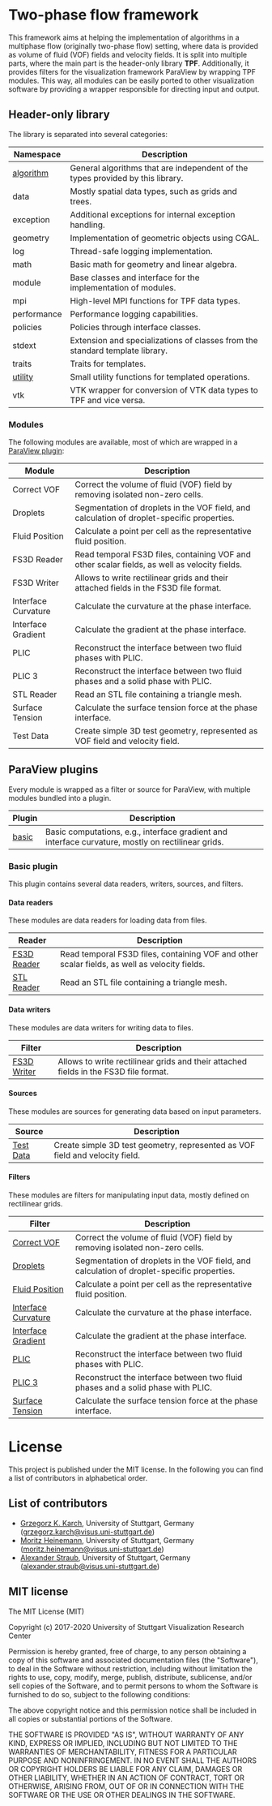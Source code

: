 # Two-phase flow framework

This framework aims at helping the implementation of algorithms in a multiphase flow (originally two-phase flow) setting, where data is provided as volume of fluid (VOF) fields and velocity fields.
It is split into multiple parts, where the main part is the header-only library **TPF**.
Additionally, it provides filters for the visualization framework ParaView by wrapping TPF modules.
This way, all modules can be easily ported to other visualization software by providing a wrapper responsible for directing input and output.

## Header-only library

The library is separated into several categories:

| Namespace                                    | Description                                                  |
| -------------------------------------------- | ------------------------------------------------------------ |
| [algorithm](include/tpf/algorithm/readme.md) | General algorithms that are independent of the types provided by this library. |
| data                                         | Mostly spatial data types, such as grids and trees.          |
| exception                                    | Additional exceptions for internal exception handling.       |
| geometry                                     | Implementation of geometric objects using CGAL.              |
| log                                          | Thread-safe logging implementation.                          |
| math                                         | Basic math for geometry and linear algebra.                  |
| module                                       | Base classes and interface for the implementation of modules. |
| mpi                                          | High-level MPI functions for TPF data types.                 |
| performance                                  | Performance logging capabilities.                            |
| policies                                     | Policies through interface classes.                          |
| stdext                                       | Extension and specializations of classes from the standard template library. |
| traits                                       | Traits for templates.                                        |
| [utility](include/tpf/utility/readme.md)     | Small utility functions for templated operations.            |
| vtk                                          | VTK wrapper for conversion of VTK data types to TPF and vice versa. |

### Modules

The following modules are available, most of which are wrapped in a [ParaView plugin](#paraview-plugin):

| Module              | Description                                                  |
| ------------------- | ------------------------------------------------------------ |
| Correct VOF         | Correct the volume of fluid (VOF) field by removing isolated non-zero cells. |
| Droplets            | Segmentation of droplets in the VOF field, and calculation of droplet-specific properties. |
| Fluid Position      | Calculate a point per cell as the representative fluid position. |
| FS3D Reader         | Read temporal FS3D files, containing VOF and other scalar fields, as well as velocity fields. |
| FS3D Writer         | Allows to write rectilinear grids and their attached fields in the FS3D file format. |
| Interface Curvature | Calculate the curvature at the phase interface.              |
| Interface Gradient  | Calculate the gradient at the phase interface.               |
| PLIC                | Reconstruct the interface between two fluid phases with PLIC. |
| PLIC 3              | Reconstruct the interface between two fluid phases and a solid phase with PLIC. |
| STL Reader          | Read an STL file containing a triangle mesh.                 |
| Surface Tension     | Calculate the surface tension force at the phase interface.  |
| Test Data           | Create simple 3D test geometry, represented as VOF field and velocity field. |

## ParaView plugins

Every module is wrapped as a filter or source for ParaView, with multiple modules bundled into a plugin.

| Plugin                    | Description                                                                                           |
|---------------------------|-------------------------------------------------------------------------------------------------------|
| [basic](#basic-plugin)    | Basic computations, e.g., interface gradient and interface curvature, mostly on rectilinear grids.    |

### Basic plugin

This plugin contains several data readers, writers, sources, and filters.

#### Data readers

These modules are data readers for loading data from files.

| Reader                                                                            | Description                                                                                   |
|-----------------------------------------------------------------------------------|-----------------------------------------------------------------------------------------------|
| [FS3D Reader](src/paraview/basic/modules/fs3d_reader/Readme.md)                   | Read temporal FS3D files, containing VOF and other scalar fields, as well as velocity fields. |
| [STL Reader](src/paraview/basic/modules/stl_reader/Readme.md)                     | Read an STL file containing a triangle mesh.                                                  |

#### Data writers

These modules are data writers for writing data to files.

| Filter                                                                            | Description                                                                           |
|-----------------------------------------------------------------------------------|---------------------------------------------------------------------------------------|
| [FS3D Writer](src/paraview/basic/modules/fs3d_writer/Readme.md)                   | Allows to write rectilinear grids and their attached fields in the FS3D file format.  |

#### Sources

These modules are sources for generating data based on input parameters.

| Source                                                                            | Description                                                                           |
|-----------------------------------------------------------------------------------|---------------------------------------------------------------------------------------|
| [Test Data](src/paraview/basic/modules/test_data/Readme.md)                       | Create simple 3D test geometry, represented as VOF field and velocity field.          |

#### Filters

These modules are filters for manipulating input data, mostly defined on rectilinear grids.

| Filter                                                                            | Description                                                                                                       |
|-----------------------------------------------------------------------------------|-------------------------------------------------------------------------------------------------------------------|
| [Correct VOF](src/paraview/basic/modules/correct_vof/Readme.md)                   | Correct the volume of fluid (VOF) field by removing isolated non-zero cells.                                      |
| [Droplets](src/paraview/basic/modules/droplets/Readme.md)                         | Segmentation of droplets in the VOF field, and calculation of droplet-specific properties.                        |
| [Fluid Position](src/paraview/basic/modules/fluid_position/Readme.md)             | Calculate a point per cell as the representative fluid position.                                                  |
| [Interface Curvature](src/paraview/basic/modules/interface_curvature/Readme.md)   | Calculate the curvature at the phase interface.                                                                   |
| [Interface Gradient](src/paraview/basic/modules/interface_gradient/Readme.md)     | Calculate the gradient at the phase interface.                                                                    |
| [PLIC](src/paraview/basic/modules/plic/Readme.md)                                 | Reconstruct the interface between two fluid phases with PLIC.                                                     |
| [PLIC 3](src/paraview/basic/modules/plic3/Readme.md)                              | Reconstruct the interface between two fluid phases and a solid phase with PLIC.                                   |
| [Surface Tension](src/paraview/basic/modules/surface_tension/Readme.md)           | Calculate the surface tension force at the phase interface.                                                       |

# License

This project is published under the MIT license. In the following you can find a list of contributors in alphabetical order.

## List of contributors

- [Grzegorz K. Karch](https://github.com/grzegorz-k-karch), University of Stuttgart, Germany  
  (grzegorz.karch@visus.uni-stuttgart.de)
- [Moritz Heinemann](https://github.com/moritz-h), University of Stuttgart, Germany  
  (moritz.heinemann@visus.uni-stuttgart.de)
- [Alexander Straub](https://github.com/straubar), University of Stuttgart, Germany  
  (alexander.straub@visus.uni-stuttgart.de)

## MIT license

The MIT License (MIT)

Copyright (c) 2017-2020 University of Stuttgart Visualization Research Center

Permission is hereby granted, free of charge, to any person obtaining a copy
of this software and associated documentation files (the "Software"), to deal
in the Software without restriction, including without limitation the rights
to use, copy, modify, merge, publish, distribute, sublicense, and/or sell
copies of the Software, and to permit persons to whom the Software is
furnished to do so, subject to the following conditions:

The above copyright notice and this permission notice shall be included in all
copies or substantial portions of the Software.

THE SOFTWARE IS PROVIDED "AS IS", WITHOUT WARRANTY OF ANY KIND, EXPRESS OR
IMPLIED, INCLUDING BUT NOT LIMITED TO THE WARRANTIES OF MERCHANTABILITY,
FITNESS FOR A PARTICULAR PURPOSE AND NONINFRINGEMENT. IN NO EVENT SHALL THE
AUTHORS OR COPYRIGHT HOLDERS BE LIABLE FOR ANY CLAIM, DAMAGES OR OTHER
LIABILITY, WHETHER IN AN ACTION OF CONTRACT, TORT OR OTHERWISE, ARISING FROM,
OUT OF OR IN CONNECTION WITH THE SOFTWARE OR THE USE OR OTHER DEALINGS IN THE
SOFTWARE.
